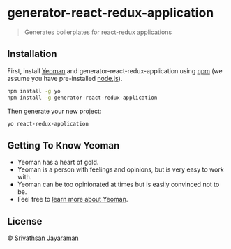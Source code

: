# generator-react-redux-application
> Generates boilerplates for react-redux applications

## Installation

First, install [Yeoman](http://yeoman.io) and generator-react-redux-application using [npm](https://www.npmjs.com/) (we assume you have pre-installed [node.js](https://nodejs.org/)).

```bash
npm install -g yo
npm install -g generator-react-redux-application
```

Then generate your new project:

```bash
yo react-redux-application
```

## Getting To Know Yeoman

 * Yeoman has a heart of gold.
 * Yeoman is a person with feelings and opinions, but is very easy to work with.
 * Yeoman can be too opinionated at times but is easily convinced not to be.
 * Feel free to [learn more about Yeoman](http://yeoman.io/).

## License

 © [Srivathsan Jayaraman](-)


[npm-image]: https://badge.fury.io/js/generator-react-redux-application.svg
[npm-url]: https://npmjs.org/package/generator-react-redux-application
[travis-image]: https://travis-ci.org/-/generator-react-redux-application.svg?branch=master
[travis-url]: https://travis-ci.org/-/generator-react-redux-application
[daviddm-image]: https://david-dm.org/-/generator-react-redux-application.svg?theme=shields.io
[daviddm-url]: https://david-dm.org/-/generator-react-redux-application
